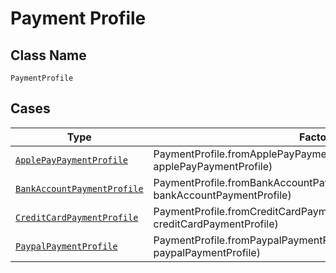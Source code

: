 
# Payment Profile

## Class Name

`PaymentProfile`

## Cases

| Type | Factory Method |
|  --- | --- |
| [`ApplePayPaymentProfile`](../../../doc/models/apple-pay-payment-profile.md) | PaymentProfile.fromApplePayPaymentProfile(ApplePayPaymentProfile applePayPaymentProfile) |
| [`BankAccountPaymentProfile`](../../../doc/models/bank-account-payment-profile.md) | PaymentProfile.fromBankAccountPaymentProfile(BankAccountPaymentProfile bankAccountPaymentProfile) |
| [`CreditCardPaymentProfile`](../../../doc/models/credit-card-payment-profile.md) | PaymentProfile.fromCreditCardPaymentProfile(CreditCardPaymentProfile creditCardPaymentProfile) |
| [`PaypalPaymentProfile`](../../../doc/models/paypal-payment-profile.md) | PaymentProfile.fromPaypalPaymentProfile(PaypalPaymentProfile paypalPaymentProfile) |

